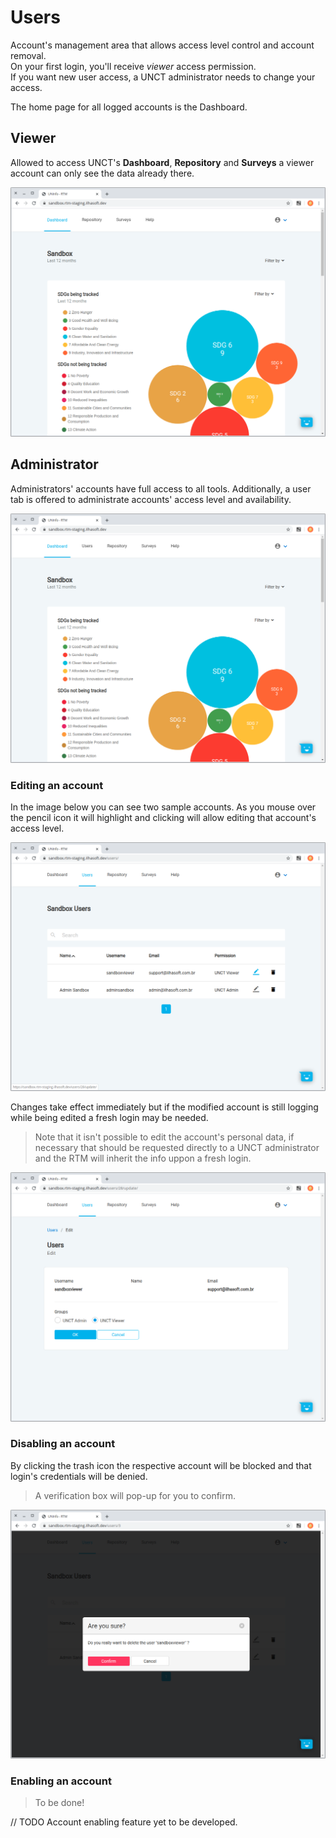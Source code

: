 # Users

Account's management area that allows access level control and account removal.  
On your first login, you'll receive *viewer* access permission.  
If you want new user access, a UNCT administrator needs to change your access.

The home page for all logged accounts is the Dashboard.

## Viewer

Allowed to access UNCT's **Dashboard**, **Repository** and **Surveys** a viewer account can only see the data already there.

![viewerhome](../../_images/usersViewerHome.png)

## Administrator

Administrators' accounts have full access to all tools. Additionally, a user tab is offered to administrate accounts' access level and availability.

![adminhome](../../_images/usersAdminHome.png)

### Editing an account

In the image below you can see two sample accounts. As you mouse over the pencil icon it will highlight and clicking will allow editing that account's access level.

![usersPage](../../_images/usersMainPageEdit.png)

Changes take effect immediately but if the modified account is still logging while being edited a fresh login may be needed.

> Note that it isn't possible to edit the account's personal data, if necessary that should be requested directly to a UNCT administrator and the RTM will inherit the info uppon a fresh login.

![usersEditPage](../../_images/usersUserPageEdit.png)

### Disabling an account

By clicking the trash icon the respective account will be blocked and that login's credentials will be denied.

> A verification box will pop-up for you to confirm. 

![usersEditPage](../../_images/usersUserAccountDisable.png)

### Enabling an account

> To be done! 

// TODO Account enabling feature yet to be developed.